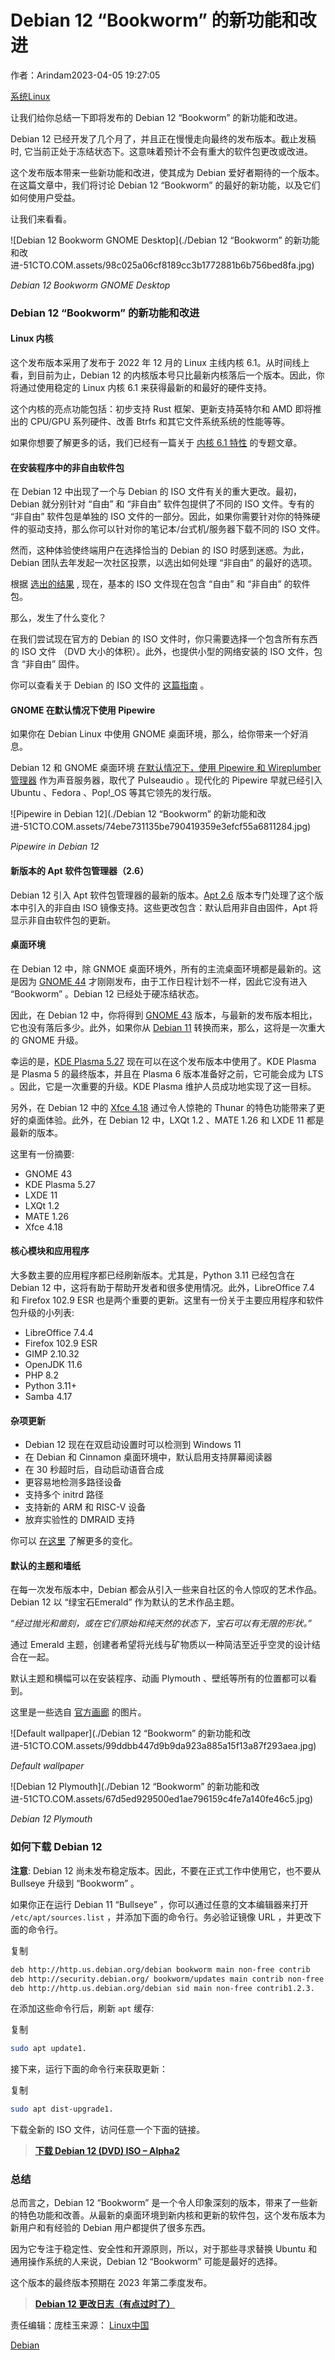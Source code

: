 # Debian 12 “Bookworm” 的新功能和改进

作者：Arindam2023-04-05 19:27:05

[系统](https://www.51cto.com/os)[Linux](https://www.51cto.com/linux)

让我们给你总结一下即将发布的 Debian 12 “Bookworm” 的新功能和改进。

Debian 12 已经开发了几个月了，并且正在慢慢走向最终的发布版本。截止发稿时, 它当前正处于冻结状态下。这意味着预计不会有重大的软件包更改或改进。

这个发布版本带来一些新功能和改进，使其成为 Debian 爱好者期待的一个版本。在这篇文章中，我们将讨论 Debian 12 “Bookworm” 的最好的新功能，以及它们如何使用户受益。

让我们来看看。

![Debian 12 Bookworm GNOME Desktop](./Debian 12 “Bookworm” 的新功能和改进-51CTO.COM.assets/98c025a06cf8189cc3b1772881b6b756bed8fa.jpg)

*Debian 12 Bookworm GNOME Desktop*

### Debian 12 “Bookworm” 的新功能和改进

#### Linux 内核

这个发布版本采用了发布于 2022 年 12 月的 Linux 主线内核 6.1。从时间线上看，到目前为止，Debian 12 的内核版本号只比最新内核落后一个版本。因此，你将通过使用稳定的 Linux 内核 6.1 来获得最新的和最好的硬件支持。

这个内核的亮点功能包括：初步支持 Rust 框架、更新支持英特尔和 AMD 即将推出的 CPU/GPU 系列硬件、改善 Btrfs 和其它文件系统系统的性能等等。

如果你想要了解更多的话，我们已经有一篇关于 [内核 6.1 特性](https://www.debugpoint.com/linux-kernel-6-1/) 的专题文章。

#### 在安装程序中的非自由软件包

在 Debian 12 中出现了一个与 Debian 的 ISO 文件有关的重大更改。最初，Debian 就分别针对 “自由” 和 “非自由” 软件包提供了不同的 ISO 文件。专有的 “非自由” 软件包是单独的 ISO 文件的一部分。因此，如果你需要针对你的特殊硬件的驱动支持，那么你可以针对你的笔记本/台式机/服务器下载不同的 ISO 文件。

然而，这种体验使终端用户在选择恰当的 Debian 的 ISO 时感到迷惑。为此，Debian 团队去年发起一次社区投票，以选出如何处理 “非自由” 的最好的选项。

根据 [选出的结果](https://lists.debian.org/debian-vote/2022/10/msg00000.html) , 现在，基本的 ISO 文件现在包含 “自由” 和 “非自由” 的软件包。

那么，发生了什么变化？

在我们尝试现在官方的 Debian 的 ISO 文件时，你只需要选择一个包含所有东西的 ISO 文件 （DVD 大小的体积）。此外，也提供小型的网络安装的 ISO 文件，包含 “非自由” 固件。

你可以查看关于 Debian 的 ISO 文件的 [这篇指南](https://www.debugpoint.com/download-debian-iso/) 。

#### GNOME 在默认情况下使用 Pipewire

如果你在 Debian Linux 中使用 GNOME 桌面环境，那么，给你带来一个好消息。

Debian 12 和 GNOME 桌面环境 [在默认情况下，使用 Pipewire 和 Wireplumber 管理器](https://bugs.debian.org/cgi-bin/bugreport.cgi?bug=1020249) 作为声音服务器，取代了 Pulseaudio 。现代化的 Pipewire 早就已经引入 Ubuntu 、Fedora 、Pop!_OS 等其它领先的发行版。

![Pipewire in Debian 12](./Debian 12 “Bookworm” 的新功能和改进-51CTO.COM.assets/74ebe731135be790419359e3efcf55a6811284.jpg)

*Pipewire in Debian 12*

#### 新版本的 Apt 软件包管理器（2.6）

Debian 12 引入 Apt 软件包管理器的最新的版本。[Apt 2.6](https://launchpad.net/ubuntu/+source/apt/+changelog) 版本专门处理了这个版本中引入的非自由 ISO 镜像支持。这些更改包含：默认启用非自由固件，Apt 将显示非自由软件包的更新。

#### 桌面环境

在 Debian 12 中，除 GNMOE 桌面环境外，所有的主流桌面环境都是最新的。这是因为 [GNOME 44](https://www.debugpoint.com/gnome-44/) 才刚刚发布，由于工作日程计划不一样，因此它没有进入 “Bookworm” 。Debian 12 已经处于硬冻结状态。

因此，在 Debian 12 中，你将得到 [GNOME 43](https://www.debugpoint.com/gnome-43/) 版本，与最新的发布版本相比，它也没有落后多少。此外，如果你从 [Debian 11](https://www.debugpoint.com/debian-11-features/) 转换而来，那么，这将是一次重大的 GNOME 升级。

幸运的是，[KDE Plasma 5.27](https://www.debugpoint.com/kde-plasma-5-27/) 现在可以在这个发布版本中使用了。KDE Plasma 是 Plasma 5 的最终版本，并且在 Plasma 6 版本准备好之前，它可能会成为 LTS 。因此，它是一次重要的升级。KDE Plasma 维护人员成功地实现了这一目标。

另外，在 Debian 12 中的 [Xfce 4.18](https://www.debugpoint.com/xfce-4-18-review/) 通过令人惊艳的 Thunar 的特色功能带来了更好的桌面体验。此外，在 Debian 12 中，LXQt 1.2 、MATE 1.26 和 LXDE 11 都是最新的版本。

这里有一份摘要:

- GNOME 43
- KDE Plasma 5.27
- LXDE 11
- LXQt 1.2
- MATE 1.26
- Xfce 4.18

#### 核心模块和应用程序

大多数主要的应用程序都已经刷新版本。尤其是，Python 3.11 已经包含在 Debian 12 中，这将有助于帮助开发者和很多使用情况。此外，LibreOffice 7.4 和 Firefox 102.9 ESR 也是两个重要的更新。这里有一份关于主要应用程序和软件包升级的小列表:

- LibreOffice 7.4.4
- Firefox 102.9 ESR
- GIMP 2.10.32
- OpenJDK 11.6
- PHP 8.2
- Python 3.11+
- Samba 4.17

#### 杂项更新

- Debian 12 现在在双启动设置时可以检测到 Windows 11
- 在 Debian 和 Cinnamon 桌面环境中，默认启用支持屏幕阅读器
- 在 30 秒超时后，自动启动语音合成
- 更容易地检测多路径设备
- 支持多个 initrd 路径
- 支持新的 ARM 和 RISC-V 设备
- 放弃实验性的 DMRAID 支持

你可以 [在这里](https://lists.debian.org/debian-devel-announce/2022/09/msg00004.html) 了解更多的变化。

#### 默认的主题和墙纸

在每一次发布版本中，Debian 都会从引入一些来自社区的令人惊叹的艺术作品。Debian 12 以 “绿宝石Emerald” 作为默认的艺术作品主题。

“*经过抛光和凿刻，或在它们原始和纯天然的状态下，宝石可以有无限的形状。”*

通过 Emerald 主题，创建者希望将光线与矿物质以一种简洁至近乎空灵的设计结合在一起。

默认主题和横幅可以在安装程序、动画 Plymouth 、壁纸等所有的位置都可以看到。

这里是一些选自 [官方画廊](https://wiki.debian.org/DebianArt/Themes/Emerald) 的图片。

![Default wallpaper](./Debian 12 “Bookworm” 的新功能和改进-51CTO.COM.assets/99ddbb447d9b9da923a885a15f13a87f293aea.jpg)

*Default wallpaper*

![Debian 12 Plymouth](./Debian 12 “Bookworm” 的新功能和改进-51CTO.COM.assets/67d5ed929500ed1ae796159c4fe7a140fe46c5.jpg)

*Debian 12 Plymouth*

### 如何下载 Debian 12

**注意**: Debian 12 尚未发布稳定版本。因此，不要在正式工作中使用它，也不要从 Bullseye 升级到 “Bookworm” 。

如果你正在运行 Debian 11 “Bullseye” ，你可以通过任意的文本编辑器来打开 `/etc/apt/sources.list` ，并添加下面的命令行。务必验证镜像 URL ，并更改下面的命令行。

复制

```bash
deb http://http.us.debian.org/debian bookworm main non-free contrib
deb http://security.debian.org/ bookworm/updates main contrib non-free
deb http://http.us.debian.org/debian sid main non-free contrib1.2.3.
```

在添加这些命令行后，刷新 `apt` 缓存:

复制

```bash
sudo apt update1.
```

接下来，运行下面的命令行来获取更新：

复制

```bash
sudo apt dist-upgrade1.
```

下载全新的 ISO 文件，访问任意一个下面的链接。

> [**下载 Debian 12 (DVD) ISO – Alpha2**](https://cdimage.debian.org/cdimage/bookworm_di_alpha2/amd64/iso-dvd/)

### 总结

总而言之，Debian 12 “Bookworm” 是一个令人印象深刻的版本，带来了一些新的特色功能和改善。从最新的桌面环境到新内核和更新的软件包，这个发布版本为新用户和有经验的 Debian 用户都提供了很多东西。

因为它专注于稳定性、安全性和开源原则，所以，对于那些寻求替换 Ubuntu 和通用操作系统的人来说，Debian 12 “Bookworm” 可能是最好的选择。

这个版本的最终版本预期在 2023 年第二季度发布。

> [**Debian 12 更改日志（有点过时了）**](https://www.debian.org/releases/bookworm/amd64/release-notes/ch-whats-new.en.html)

责任编辑：庞桂玉来源： [Linux中国](https://linux.cn/article-15694-1.html)

[Debian](https://so.51cto.com/?keywords=Debian)